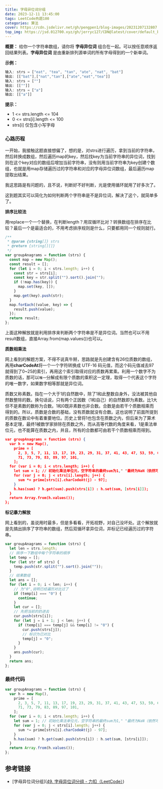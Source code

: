 ```yaml
---
title: 字母异位词分组
date: 2023-12-11 13:45:00
tags: LeetCode热题100
categories: 算法
cover: https://cdn.jsdelivr.net/gh/pengpen1/blog-images/20231207132807.png
top_img: https://jsd.012700.xyz/gh/jerryc127/CDN@latest/cover/default_bg.png
---
```

**概要：** 给你一个字符串数组，请你将 **字母异位词** 组合在一起。可以按任意顺序返回结果列表。**字母异位词** 是由重新排列源单词的所有字母得到的一个新单词。

**示例：**

```js
输入: strs = ["eat", "tea", "tan", "ate", "nat", "bat"]
输出: [["bat"],["nat","tan"],["ate","eat","tea"]]
输入: strs = [""]
输出: [[""]]
输入: strs = ["a"]
输出: [["a"]]
```

**提示：**

- 1 <= strs.length <= 104
- 0 <= strs[i].length <= 100
- strs[i] 仅包含小写字母




### 心路历程

一开始，我接触这题直接想偏了，想的是，对strs进行遍历，拿到当前的字符串，然后转换成数组，然后遍历map的key，然后找key为当前字符串的异位词，找到则在这个key对应的数组后增加当前字符串，没有则用当前字符串为key创建个数组，也就是用map存储遍历过的字符串和对应的字母异位词数组，最后遍历map提取出结果。

我这思路是有问题的，且不说，判断好不好判断，光是使用循环就用了好多次了。

这到题其实可以简化为如何判断两个字符串是不是异位词，解决了这个，就简单多了。

**排序比较法**

用replace一个一个替换，在判断length？用双循环比对？转换数组在排序在比较？最后一个是最适合的，不用考虑排序规则是什么，只要都用同一个规则就行。

```js
/**
 * @param {string[]} strs
 * @return {string[][]}
 */
var groupAnagrams = function (strs) {
  const map = new Map();
  const result = [];
  for (let i = 0; i < strs.length; i++) {
    const str = strs[i];
    const key = str.split("").sort().join("");
    if (!map.has(key)) {
      map.set(key, []);
    }
    map.get(key).push(str);
  }
  map.forEach((value, key) => {
    result.push(value);
  });
  return result;
};
```

上面这种解放就是利用排序来判断两个字符串是不是异位词。当然也可以不用 result数组，直接Array.from(map.values())也可以。



**质数相乘法**

网上看到的解题方案，不得不说真牛掰，思路就是先创建含有26位质数的数组，再用**charCodeAt**将一个一个字符转换成 UTF-16 码元值，而这个码元值减去97就得到了0~25的索引，再用这个索引取得对应的质数再累乘。利用一个数字不为质数的话，那可以`唯一`分解成有限个质数的乘积这一定理，取得一个代表这个字符的唯一数字，如果数字相等那就是异位词。

质数又称素数。指在一个大于1的自然数中，除了1和此整数自身外，没法被其他自然数整除的数。换句话说，只有两个正因数（1和自己）的自然数即为素数。比1大但不是素数的数称为合数。1和0既非素数也非合数。合数是由若干个质数相乘而得到的。所以，质数是合数的基础，没有质数就没有合数。这也说明了前面所提到的质数在数论中有着重要地位。历史上曾将1也包含在质数之内，但后来为了算术基本定理，最终1被数学家排除在质数之外，而从高等代数的角度来看，1是乘法单位元，也不能算在质数之内，并且，所有的合数都可由若干个质数相乘而得到。

```json
var groupAnagrams = function (strs) {
  var h = new Map(),
    prime = [
      2, 3, 5, 7, 11, 13, 17, 19, 23, 29, 31, 37, 41, 43, 47, 53, 59, 61, 67,
      71, 73, 79, 83, 89, 97, 101,
    ];
  for (var i = 0; i < strs.length; i++) {
    let sum = 1; // 初始化乘法单位元，空字符串的最终sum为1," "最终为NaN（依然可以为key）
    for (var j = 0; j < strs[i].length; j++) {
      sum *= prime[strs[i].charCodeAt(j) - 97];
    }
    h.has(sum) ? h.get(sum).push(strs[i]) : h.set(sum, [strs[i]]);
  }
  return Array.from(h.values());
};
```



**标记暴力解放**

网上看到的，虽说用时最多，但是多看看，开拓视野，对自己没坏处。这个解放就是先搞出排序了字符串的数组，然后双循环拿异位词，并标记已经遍历过的字符串。

```js
var groupAnagrams = function (strs) {
  let len = strs.length;
  // 排序一下数组中每个字符串的顺序
  let temp = [];
  for (let str of strs) {
    temp.push(str.split("").sort().join(""));
  }
  // 结果数组
  let ans = [];
  for (let i = 0; i < len; i++) {
    // 为"0",说明已经遍历对比过了
    if (temp[i] === "0") {
      continue;
    }
    let cur = [];
    // 先把当前的扔进去
    cur.push(strs[i]);
    for (let j = i + 1; j < len; j++) {
      if (temp[i] === temp[j] && temp[i] != "0") {
        cur.push(strs[j]);
        // 标识为已对比
        temp[j] = "0";
      }
    }
    ans.push(cur);
  }
  return ans;
};
```



### 最终代码

```js
var groupAnagrams = function (strs) {
  var h = new Map(),
    prime = [
      2, 3, 5, 7, 11, 13, 17, 19, 23, 29, 31, 37, 41, 43, 47, 53, 59, 61, 67,
      71, 73, 79, 83, 89, 97, 101,
    ];
  for (var i = 0; i < strs.length; i++) {
    let sum = 1; // 初始化乘法单位元，空字符串的最终sum为1," "最终为NaN（依然可以为key）
    for (var j = 0; j < strs[i].length; j++) {
      sum *= prime[strs[i].charCodeAt(j) - 97];
    }
    h.has(sum) ? h.get(sum).push(strs[i]) : h.set(sum, [strs[i]]);
  }
  return Array.from(h.values());
};
```



## 参考链接

- [字母异位词分组]([49. 字母异位词分组 - 力扣（LeetCode）](https://leetcode.cn/problems/group-anagrams/description/?envType=study-plan-v2&envId=top-100-liked))
